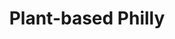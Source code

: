 ---
pid: rs341
title: Plant-based Philly
location_transcription: Rittenhouse ?
coordinates: "[-75.171881552075, 39.949556016614]"
zipcode: '19123'
gen_neighborhood: North Philadelphia
neighborhood: Northern Liberties,Loft District
outside_phl: 
age: '25'
age_range: 20-29
instagram: 
image_file_name: rs_341.jpg
proposal_transcription: The Philly sky-line constructed out of vegetables! (and fruits
  + soy + beans + pulses + nuts + seeds!)
topic: Food
topic_summary: 0, 0
type: Sculpture Statue
keywords_other: 
credit: Emma M. Bride
image_labels: 
twitter: 
facebook: 
permalink: "/monuments/rs341/"
layout: item-page
---